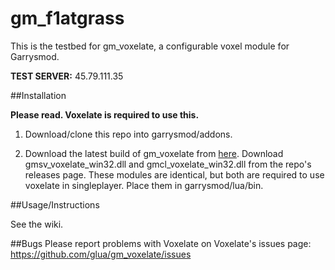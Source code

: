 # gm_f1atgrass
This is the testbed for gm_voxelate, a configurable voxel module for Garrysmod.

**TEST SERVER:** 45.79.111.35

##Installation

**Please read. Voxelate is required to use this.**

1. Download/clone this repo into garrysmod/addons.

2. Download the latest build of gm_voxelate from [here](https://github.com/glua/gm_voxelate/releases).  Download gmsv_voxelate_win32.dll and gmcl_voxelate_win32.dll from the repo's releases page. These modules are identical, but both are required to use voxelate in singleplayer. Place them in garrysmod/lua/bin.

##Usage/Instructions

See the wiki.

##Bugs
Please report problems with Voxelate on Voxelate's issues page: https://github.com/glua/gm_voxelate/issues

